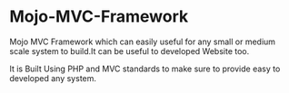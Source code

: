# Mojo-MVC-Framework

Mojo MVC Framework which can easily useful for any small or medium scale system to build.It can be useful to developed Website too.

It is Built Using PHP and MVC standards to make sure to provide easy to developed any system.


